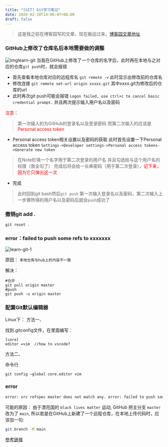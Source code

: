 ```yaml
---
title: "[GIT] Git学习笔记"
date: 2020-02-20T14:06:07+08:00
draft: false
---
```

> 这是我之前在博客园写的文章，现在搬运过来，[博客园文章地址](https://www.cnblogs.com/Jaywhen-xiang/p/12335483.html)

### GitHub上修改了仓库名后本地需要做的调整
![imglearn-git](https://cdn.jsdelivr.net/gh/jaywhen/imageBed/imglearn-git.jpg)
当我在GitHub上修改了一个仓库的名字后，此时再在本地与之对应的仓库```git push```时，就会报错

+ 首先查看本地仓库对应的远程库名
```git remote -v```
此时显示出修改前的仓库名
+ 修改连接
```git remote set-url origin xxxxx.git```
其中xxxx.git为修改后的仓库的url
+ 此时再次git push可能会报错
```Logon failed, use ctrl+c to cancel basic credential prompt.```
并且两次提示输入用户名以及密码

<font color=red>注意：</font>
>第一次输入的为GitHub的登录名以及登录密码
>而第二次输入的应该是<font color=red>Personal access token</font>

+ Personal access token相关设置以及密码的获取
此时首先设置一下Personal access token
```Settings->Developer settings->Personal access tokens->Generate new token```

>在Note栏填一个名字用于第二次登录的用户名
并且勾选给与这个用户名的权限（我全勾了）
完成后将会给一长串密码（用于第二次登录），<font color=red>记下来，因为它只弹出这一次</font>

+ 完成
>此时回到git bash然后```git push```
第一次输入登录名以及密码，第二次输入上一步骤所得的用户名以及密码后就会```push```成功了


### 撤销git add .
```
git reset .
```


### error：failed to push some refs to xxxxxxx
![learn-git-1](https://cdn.jsdelivr.net/gh/jaywhen/imageBed/imglearn-git-1.jpg)


原因：
`本地仓库与hub上的内容不一致`

解决：
```
#合并
git pull origin master
#push
git push -u origin master
```


### 配置Git默认编辑器
Linux下：
方法一、

找到.gitconfig文件，在里面编写：
```
[core]
editor =vim  //how to vscode?
```
方法二、

命令行
```
git config –global core.editor vim 
```
### error
```bash
error: src refspec master does not match any. error: failed to push some refs to
```
可能的原因：
由于漂亮国的 `black lives matter` 运动, GitHub 把主分支 `master` 改为了 `main`, 所以若是在GitHub上新建了一个远程仓库，在本地上传代码时，应该加一句:
```bash
git branch -M main
```


[参考链接](https://www.cnblogs.com/tolingsoft/p/12060864.html)